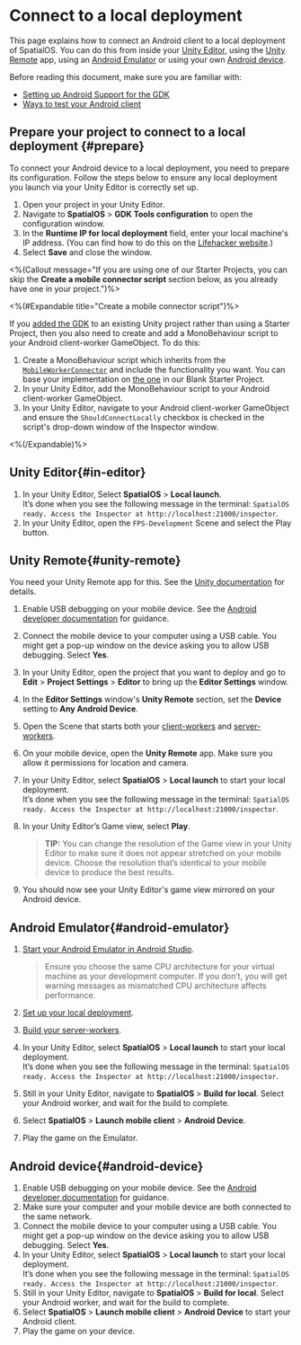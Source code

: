 # Connect to a local deployment

This page explains how to connect an Android client to a local deployment of SpatialOS. You can do this from inside your [Unity Editor](#in-editor), using the [Unity Remote](#unity-remote) app, using an [Android Emulator](#android-emulator) or using your own [Android device](#android-device).

Before reading this document, make sure you are familiar with:

* [Setting up Android Support for the GDK]({{urlRoot}}/content/mobile/android/setup)
* [Ways to test your Android client]({{urlRoot}}/content/mobile/android/ways-to-test)

## Prepare your project to connect to a local deployment {#prepare}

To connect your Android device to a local deployment, you need to prepare its configuration. Follow the steps below to ensure any local deployment you launch via your Unity Editor is correctly set up.

1. Open your project in your Unity Editor.
1. Navigate to **SpatialOS** > **GDK Tools configuration** to open the configuration window.
1. In the **Runtime IP for local deployment** field, enter your local machine's IP address. (You can find how to do this on the [Lifehacker website](https://lifehacker.com/5833108/how-to-find-your-local-and-external-ip-address).)
1. Select **Save** and close the window.

<%(Callout message="If you are using one of our Starter Projects, you can skip the **Create a mobile connector script** section below, as you already have one in your project.")%>

<%(#Expandable title="Create a mobile connector script")%>

If you [added the GDK]({{urlRoot}}/content/set-up-new-project) to an existing Unity project rather than using a Starter Project, then you also need to create and add a MonoBehaviour script to your Android client-worker GameObject. To do this:

1. Create a MonoBehaviour script which inherits from the [`MobileWorkerConnector`](https://github.com/spatialos/gdk-for-unity/blob/master/workers/unity/Packages/com.improbable.gdk.mobile/Worker/MobileWorkerConnector.cs) and include the functionality you want. You can base your implementation on [the one](https://github.com/spatialos/gdk-for-unity-blank-project/blob/master/workers/unity/Assets/Scripts/Workers/AndroidClientWorkerConnector.cs) in our Blank Starter Project.
1. In your Unity Editor, add the MonoBehaviour script to your Android client-worker GameObject.
1. In your Unity Editor, navigate to your Android client-worker GameObject and ensure the `ShouldConnectLocally` checkbox is checked in the script's drop-down window of the Inspector window.

<%(/Expandable)%>

## Unity Editor{#in-editor}
1. In your Unity Editor, Select **SpatialOS** > **Local launch**.<br>
It’s done when you see the following message in the terminal: `SpatialOS ready. Access the Inspector at http://localhost:21000/inspector`.
1. In your Unity Editor, open the `FPS-Development` Scene and select the Play button.<br/>

## Unity Remote{#unity-remote}

You need your Unity Remote app for this. See the [Unity documentation](https://docs.unity3d.com/Manual/UnityRemote5.html) for details.

1. Enable USB debugging on your mobile device. See the [Android developer documentation](https://developer.android.com/studio/debug/dev-options#enable) for guidance.
1. Connect the mobile device to your computer using a USB cable. You might get a pop-up window on the device asking you to allow USB debugging. Select **Yes**.
1. In your Unity Editor, open the project that you want to deploy and go to **Edit** > **Project Settings** > **Editor** to bring up the **Editor Settings** window.
1. In the **Editor Settings** window's **Unity Remote** section, set the **Device** setting to **Any Android Device**.
1. Open the Scene that starts both your [client-workers]({{urlRoot}}/content/glossary#client-worker) and [server-workers]({{urlRoot}}/content/glossary#server-worker).
1. On your mobile device, open the **Unity Remote** app. Make sure you allow it permissions for location and camera.
1. In your Unity Editor, select **SpatialOS** > **Local launch** to start your local deployment.<br>
It’s done when you see the following message in the terminal: `SpatialOS ready. Access the Inspector at http://localhost:21000/inspector`.
1. In your Unity Editor’s Game view, select **Play**.

    > **TIP:** You can change the resolution of the Game view in your Unity Editor to make sure it does not appear stretched on your mobile device. Choose the resolution that’s identical to your mobile device to produce the best results.

1. You should now see your Unity Editor's game view mirrored on your Android device.

## Android Emulator{#android-emulator}

1. [Start your Android Emulator in Android Studio](https://developer.android.com/studio/run/managing-avds).

    > Ensure you choose the same CPU architecture for your virtual machine as your development computer. If you don’t, you will get warning messages as mismatched CPU architecture affects performance.
1. [Set up your local deployment](#prepare).
1. [Build your server-workers]({{urlRoot}}/content/build).
1. In your Unity Editor, select **SpatialOS** > **Local launch** to start your local deployment.<br>
It’s done when you see the following message in the terminal: `SpatialOS ready. Access the Inspector at http://localhost:21000/inspector`.
1. Still in your Unity Editor, navigate to **SpatialOS** > **Build for local**. Select your Android worker, and wait for the build to complete.
1. Select **SpatialOS** > **Launch mobile client** > **Android Device**.
1. Play the game on the Emulator.

## Android device{#android-device}

1. Enable USB debugging on your mobile device. See the [Android developer documentation](https://developer.android.com/studio/debug/dev-options#enable) for guidance.
1. Make sure your computer and your mobile device are both connected to the same network.
1. Connect the mobile device to your computer using a USB cable. You might get a pop-up window on the device asking you to allow USB debugging. Select **Yes**.
1. In your Unity Editor, select **SpatialOS** > **Local launch** to start your local deployment.<br>
It’s done when you see the following message in the terminal: `SpatialOS ready. Access the Inspector at http://localhost:21000/inspector`.
1. Still in your Unity Editor, navigate to **SpatialOS** > **Build for local**. Select your Android worker, and wait for the build to complete.
1. Select **SpatialOS** > **Launch mobile client** > **Android Device** to start your Android client.
1. Play the game on your device.
